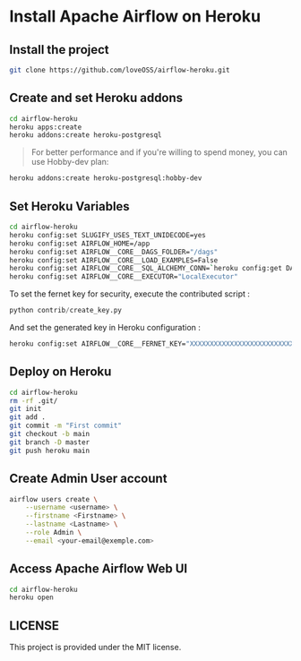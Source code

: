 # Install Apache Airflow on Heroku

## Install the project

```bash
git clone https://github.com/loveOSS/airflow-heroku.git
```

## Create and set Heroku addons

```bash
cd airflow-heroku
heroku apps:create
heroku addons:create heroku-postgresql
```

> For better performance and if you're willing to spend money, you can use Hobby-dev plan:

```bash
heroku addons:create heroku-postgresql:hobby-dev
```

## Set Heroku Variables

```bash
cd airflow-heroku
heroku config:set SLUGIFY_USES_TEXT_UNIDECODE=yes
heroku config:set AIRFLOW_HOME=/app
heroku config:set AIRFLOW__CORE__DAGS_FOLDER="/dags"
heroku config:set AIRFLOW__CORE__LOAD_EXAMPLES=False
heroku config:set AIRFLOW__CORE__SQL_ALCHEMY_CONN=`heroku config:get DATABASE_URL`
heroku config:set AIRFLOW__CORE__EXECUTOR="LocalExecutor"
```

To set the fernet key for security, execute the contributed script :

```python
python contrib/create_key.py
```

And set the generated key in Heroku configuration :

```bash
heroku config:set AIRFLOW__CORE__FERNET_KEY="XXXXXXXXXXXXXXXXXXXXXXXXXX"
```

## Deploy on Heroku

```bash
cd airflow-heroku
rm -rf .git/
git init
git add .
git commit -m "First commit"
git checkout -b main
git branch -D master
git push heroku main
```

## Create Admin User account

```bash
airflow users create \
    --username <username> \
    --firstname <Firstname> \
    --lastname <Lastname> \
    --role Admin \
    --email <your-email@exemple.com>
```

## Access Apache Airflow Web UI

```bash
cd airflow-heroku
heroku open
```

## LICENSE

This project is provided under the MIT license.
